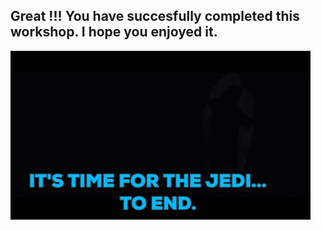 ## Great !!! You have succesfully completed this workshop. I hope you enjoyed it.

![the end](https://raw.githubusercontent.com/avwsolutions/katacoda-scenarios/master/setup-your-digital-forensics-platform/images/theend.gif)


